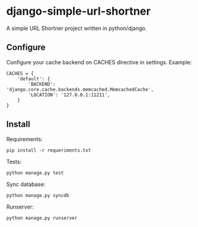 django-simple-url-shortner
==========================

A simple URL Shortner project written in python/django.

Configure
---------

Configure your cache backend on CACHES directive in settings.
Example:

    CACHES = {
        'default': {
            'BACKEND': 'django.core.cache.backends.memcached.MemcachedCache',
            'LOCATION': '127.0.0.1:11211',
        }
    }

Install
-------

Requirements:

    pip install -r requeriments.txt

Tests:

    python manage.py test

Sync database:

    python manage.py syncdb

Runserver:

    python manage.py runserver
